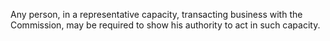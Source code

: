 Any person, in a representative capacity, transacting business with the Commission, may be required to show his authority to act in such capacity.


